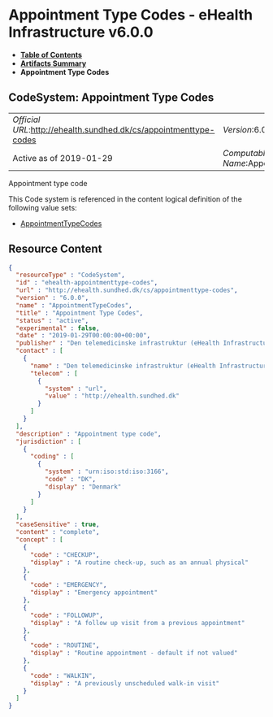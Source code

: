 # Appointment Type Codes - eHealth Infrastructure v6.0.0

* [**Table of Contents**](toc.md)
* [**Artifacts Summary**](artifacts.md)
* **Appointment Type Codes**

## CodeSystem: Appointment Type Codes 

| | |
| :--- | :--- |
| *Official URL*:http://ehealth.sundhed.dk/cs/appointmenttype-codes | *Version*:6.0.0 |
| Active as of 2019-01-29 | *Computable Name*:AppointmentTypeCodes |

 
Appointment type code 

 This Code system is referenced in the content logical definition of the following value sets: 

* [AppointmentTypeCodes](ValueSet-appointmenttype-codes.md)



## Resource Content

```json
{
  "resourceType" : "CodeSystem",
  "id" : "ehealth-appointmenttype-codes",
  "url" : "http://ehealth.sundhed.dk/cs/appointmenttype-codes",
  "version" : "6.0.0",
  "name" : "AppointmentTypeCodes",
  "title" : "Appointment Type Codes",
  "status" : "active",
  "experimental" : false,
  "date" : "2019-01-29T00:00:00+00:00",
  "publisher" : "Den telemedicinske infrastruktur (eHealth Infrastructure)",
  "contact" : [
    {
      "name" : "Den telemedicinske infrastruktur (eHealth Infrastructure)",
      "telecom" : [
        {
          "system" : "url",
          "value" : "http://ehealth.sundhed.dk"
        }
      ]
    }
  ],
  "description" : "Appointment type code",
  "jurisdiction" : [
    {
      "coding" : [
        {
          "system" : "urn:iso:std:iso:3166",
          "code" : "DK",
          "display" : "Denmark"
        }
      ]
    }
  ],
  "caseSensitive" : true,
  "content" : "complete",
  "concept" : [
    {
      "code" : "CHECKUP",
      "display" : "A routine check-up, such as an annual physical"
    },
    {
      "code" : "EMERGENCY",
      "display" : "Emergency appointment"
    },
    {
      "code" : "FOLLOWUP",
      "display" : "A follow up visit from a previous appointment"
    },
    {
      "code" : "ROUTINE",
      "display" : "Routine appointment - default if not valued"
    },
    {
      "code" : "WALKIN",
      "display" : "A previously unscheduled walk-in visit"
    }
  ]
}

```
